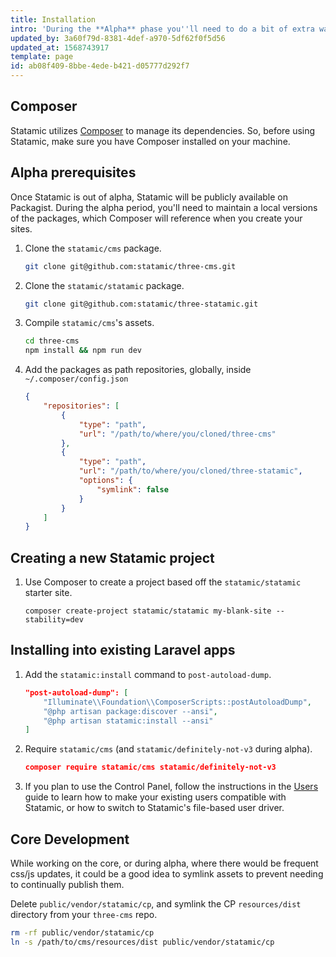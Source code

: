 ```yaml
---
title: Installation
intro: 'During the **Alpha** phase you''ll need to do a bit of extra wangjangling. All of these additional, annoying steps will be eliminated when we make the Github repo public.'
updated_by: 3a60f79d-8381-4def-a970-5df62f0f5d56
updated_at: 1568743917
template: page
id: ab08f409-8bbe-4ede-b421-d05777d292f7
---
```

## Composer

Statamic utilizes [Composer](https://getcomposer.org/) to manage its dependencies. So, before using Statamic, make sure you have Composer installed on your machine.

## Alpha prerequisites

Once Statamic is out of alpha, Statamic will be publicly available on Packagist. During the alpha period, you'll need to maintain a local versions of the packages, which Composer will reference when you create your sites.

1. Clone the `statamic/cms` package.

    ``` bash
    git clone git@github.com:statamic/three-cms.git
    ```

2. Clone the `statamic/statamic` package.

    ``` bash
    git clone git@github.com:statamic/three-statamic.git
    ```

3. Compile `statamic/cms`'s assets.

    ``` bash
    cd three-cms
    npm install && npm run dev
    ```  

4. Add the packages as path repositories, globally, inside `~/.composer/config.json`

    ``` json
    {
        "repositories": [
            {
                "type": "path",
                "url": "/path/to/where/you/cloned/three-cms"
            },
            {
                "type": "path",
                "url": "/path/to/where/you/cloned/three-statamic",
                "options": {
                    "symlink": false
                }
            }
        ]
    }
    ```

## Creating a new Statamic project

1. Use Composer to create a project based off the `statamic/statamic` starter site.

    ```.language-bash
    composer create-project statamic/statamic my-blank-site --stability=dev
    ```

## Installing into existing Laravel apps

1. Add the `statamic:install` command to `post-autoload-dump`.

    ``` json
    "post-autoload-dump": [
        "Illuminate\\Foundation\\ComposerScripts::postAutoloadDump",
        "@php artisan package:discover --ansi",
        "@php artisan statamic:install --ansi"
    ]
    ```

2. Require `statamic/cms` (and `statamic/definitely-not-v3` during alpha).

   ``` json
   composer require statamic/cms statamic/definitely-not-v3
   ```

3. If you plan to use the Control Panel, follow the instructions in the [Users][users] guide to learn how to make your existing users compatible with Statamic, or how to switch to Statamic's file-based user driver.


## Core Development

While working on the core, or during alpha, where there would be frequent css/js updates, it could be a good idea to symlink assets to prevent needing to continually publish them.

Delete `public/vendor/statamic/cp`, and symlink the CP `resources/dist` directory from your `three-cms` repo.

``` bash
rm -rf public/vendor/statamic/cp
ln -s /path/to/cms/resources/dist public/vendor/statamic/cp
```  

[users]: /users
